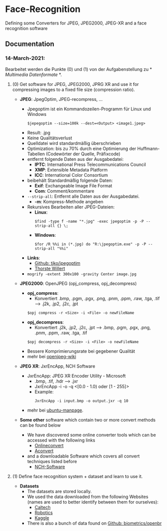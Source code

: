 # Face-Recognition
Defining some Converters for JPEG, JPEG2000, JPEG-XR and a face recognition software

## Documentation 
	
### 14-March-2021:
Bearbeitet werden die Punkte (0) und (1) von der Aufgabenstellung zu * *Multimedia Datenformate* *.
1. (0) Get software for JPEG, JPEG2000, JPRG XR and use it for compressing images to a fixed file size (compression ratio).
   - **JPEG**: JpegOptim, JPEG-recompress, ...
     - Jpegoptim ist ein Kommandozeilen-Programm für Linux und Windows
       ```
       $jepegoptim --size=100k --dest=<Output> <image1.jpeg>
       ```
     - Result: .jpg   
     - Keine Qualitätsverlust
     - Quelldatei wird standardmäßig überschrieben
     - Optimization: bis zu 70% durch eine Optimierung der Huffmann-Tabellen (Codewörter der Quelle, Präfixcode)
     - entfernt folgende Daten aus der Ausgabedatei:
       - **IPTC**: International Press Telecommunications Council
       - **XMP**: Extensible Metadata Platform
       - **ICC**: International Color Consortium
     - beibehält Standardmäßig folgende Daten:
       - **Exif**: Exchangeable Image File Format
       - **Com**: Comment/kommentare
     - ```--strip-all```: Entfernt alle Daten aus der Ausgabedatei.
       - **-m**: Kompress-Methode angeben
     - Rekursives Bearbeiten aller JPEG-Dateien:
       - **Linux**:
         ```
         $find -type f -name "*.jpg" -exec jpegoptim -p -P --strip-all {} \;
         ```
       - **Windows**:
         ```
         $for /R %%i in (*.jpg) do "R:\jpegoptim.exe" -p -P --strip-all "%%i"
         ```
     - **Links**:
       - [Github: tjko/jpegoptim](https://github.com/tjko/jpegoptim)
       - [Thorste Willert](https://www.thorsten-willert.de/optimierung/grafikoptimierung/jpeg-dateien-optimieren-mit-jpegoptim)
     - ```mogrify -extent 300x100 -gravity Center image.jpg```

   - **JPEG2000**: OpenJPEG (opj_compress, opj_decompress)
     - **opj_compress**:
       - Konvertiert .bmp, .pgm, .pgx, .png, .pnm, .ppm, .raw, .tga, .tif --> .j2k, .jp2, .j2c, .jpt
       ```
       $opj compress -r <Size> -i <File> -o newFileName
       ```
     - **opj_decompress**:
       - Konvertiert .j2k, .jp2, .j2c, .jpt --> .bmp, .pgm, .pgx, .png, .pnm, .ppm, .raw, .tga, .tif
       ```
       $opj decompress -r <Size> -i <File> -o newFileName
       ```
     - Bessere Komprimierungsrate bei gegebener Qualität
     - mehr bei [openjpeg-wiki](https://github.com/uclouvain/openjpeg/wiki/DocJ2KCodec)

   - **JPEG XR**: JxrEncApp, NCH Software
     - JxrEncApp: JPEG XR Encoder Utility - Microsoft
       - .bmp, .tif, .hdr --> .jxr
       - JxrEncApp -i <inputFile> -o <outputFile> -q <[0.0 - 1.0) oder [1 - 255]>
       - Example: 
         ```
         JxrEncApp -i input.bmp -o output.jxr -q 10 
         ```
     - mehr bei [ubuntu-manpage](http://manpages.ubuntu.com/manpages/bionic/man1/JxrEncApp.1.html).
   - **Some other** software which contain two or more convert methods can be found below
     - We have discovered some online converter tools which can be accessed with the following links
       - [Onlineconvert](https://www.onlineconvert.com/jpg-to-jxr)
       - [Aconvert](https://www.aconvert.com/image/jpg-to-jp2/)
     - and a downloadable Software which covers all convert techniques listed before
       - [NCH-Software](https://www.nchsoftware.com/imageconverter/index.html) 

2. (1) Define face recognition system + dataset and learn to use it.
   - **Datasets**
     - The datasets are stored locally.
     - We used the data downloaded from the following Websites (names are used to better identify between them for ourselves):
       - [Caltech](http://www.vision.caltech.edu/html-files/archive.html)
       - [Robotics](http://robotics.csie.ncku.edu.tw/Databases/FaceDetect_PoseEstimate.htm)
       - [Kaggle](https://www.kaggle.com/atulanandjha/lfwpeople)
     - There is also a bunch of data found on [Github: biometrics/openbr](https://github.com/biometrics/openbr)
